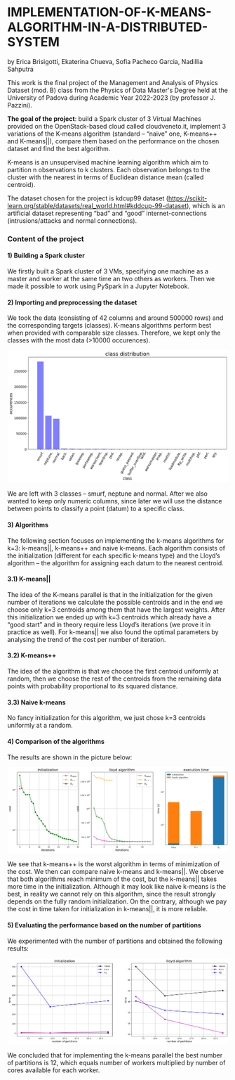 # IMPLEMENTATION-OF-K-MEANS-ALGORITHM-IN-A-DISTRIBUTED-SYSTEM

by Erica Brisigotti, Ekaterina Chueva, Sofia Pacheco Garcia, Nadillia Sahputra

This work is the final project of the Management and Analysis of Physics Dataset (mod. B) class from the Physics of Data Master's Degree held at
the University of Padova during Academic Year 2022-2023 (by professor J. Pazzini). 

**The goal of the project**: build a Spark cluster of 3 Virtual Machines provided on the OpenStack-based cloud called cloudveneto.it,
implement 3 variations of the K-means algorithm (standard – “naive” one, K-means++ and K-means||),
compare them based on the performance on the chosen dataset and find the best algorithm. 

K-means is an unsupervised machine learning algorithm which aim to partition n observations to k clusters.
Each observation belongs to the cluster with the nearest in terms of Euclidean distance mean (called centroid).

The dataset chosen for the project is kdcup99 dataset (https://scikit-learn.org/stable/datasets/real_world.html#kddcup-99-dataset),
which is an artificial dataset representing “bad” and “good” internet-connections (intrusions/attacks and normal connections).

### Content of the project

#### 1) Building a Spark cluster

We firstly built a Spark cluster of 3 VMs, specifying one machine as a master and worker at the same time an two others as workers.
Then we made it possible to work using PySpark in a Jupyter Notebook.

#### 2) Importing and preprocessing the dataset

We took the data (consisting of 42 columns and around 500000 rows) and the corresponding targets (classes).
K-means algorithms perform best when provided with comparable size classes. Therefore, we kept only the classes with the most data (>10000 occurences). 

![alt text](https://github.com/EkaterinaChueva/IMPLEMENTATION-OF-K-MEANS-ALGORITHM-IN-A-DISTRIBUTED-SYSTEM/blob/main/class_distribution.png)

We are left with 3 classes – smurf, neptune and normal. After we also wanted to keep only numeric columns, since later we will use the distance between points to classify a point (datum) to a specific class.

#### 3) Algorithms

The following section focuses on implementing the k-means algorithms for k=3: k-means||, k-means++ and naive k-means.
Each algorithm consists of the initialization (different for each specific k-means type) and the Lloyd’s algorithm –
the algorithm for assigning each datum to the nearest centroid.

#### 3.1) K-means||

The idea of the K-means parallel is that in the initialization for the given number of iterations we calculate the possible centroids
and in the end we choose only k=3 centroids among them that have the largest weights.
After this initialization we ended up with k=3 centroids which already have a “good start” and in theory require less Lloyd’s iterations (we prove it in practice as well).
For k-means|| we also found the optimal parameters by analysing the trend of the cost per number of iteration.

#### 3.2) K-means++

The idea of the algorithm is that we choose the first centroid uniformly at random,
then we choose the rest of the centroids from the remaining data points with probability proportional to its squared distance.

#### 3.3) Naive k-means

No fancy initialization for this algorithm, we just chose k=3 centroids uniformly at a random.

#### 4) Comparison of the algorithms

The results are shown in the picture below:

![alt text](https://github.com/EkaterinaChueva/IMPLEMENTATION-OF-K-MEANS-ALGORITHM-IN-A-DISTRIBUTED-SYSTEM/blob/main/comparison.png)

We see that k-means++ is the worst algorithm in terms of minimization of the cost. We then can compare naive k-means and k-means||.
We observe that both algorithms reach minimum of the cost, but the k-means|| takes more time in the initialization.
Although it may look like naive k-means is the best, in reality we cannot rely on this algorithm,
since the result strongly depends on the fully random initialization.
On the contrary, although we pay the cost in time taken for initialization in k-means||, it is more reliable.

#### 5) Evaluating the performance based on the number of partitions


We experimented with the number of partitions and obtained the following results:

![alt text](https://github.com/EkaterinaChueva/IMPLEMENTATION-OF-K-MEANS-ALGORITHM-IN-A-DISTRIBUTED-SYSTEM/blob/main/partitions.png)

We concluded that for implementing the k-means parallel the best number of partitions is 12,
which equals number of workers multiplied by number of cores available for each worker.
